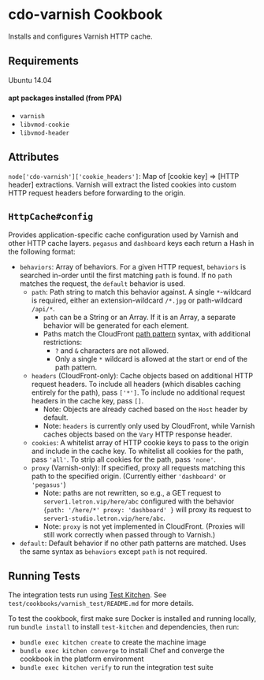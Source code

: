 # cdo-varnish Cookbook
Installs and configures Varnish HTTP cache.

## Requirements
Ubuntu 14.04

#### apt packages installed (from PPA)
- `varnish`
- `libvmod-cookie`
- `libvmod-header`

## Attributes
`node['cdo-varnish']['cookie_headers']`: Map of [cookie key] => [HTTP header] extractions.
Varnish will extract the listed cookies into custom HTTP request headers before forwarding to the origin.

## `HttpCache#config`

Provides application-specific cache configuration used by Varnish and other
HTTP cache layers.
`pegasus` and `dashboard` keys each return a Hash in the following format:

- `behaviors`: Array of behaviors. For a given HTTP request, `behaviors` is searched in-order
  until the first matching `path` is found. If no `path` matches the request, the `default` behavior is used.
  - `path`: Path string to match this behavior against.
    A single `*`-wildcard is required, either an extension-wildcard `/*.jpg` or
    path-wildcard `/api/*`.
    - `path` can be a String or an Array. If it is an Array, a separate
      behavior will be generated for each element.
    - Paths match the CloudFront [path pattern](http://docs.aws.amazon.com/AmazonCloudFront/latest/DeveloperGuide/distribution-web-values-specify.html#DownloadDistValuesPathPattern)
      syntax, with additional restrictions:
      - `?` and `&` characters are not allowed.
      - Only a single `*` wildcard is allowed at the start or end of the path pattern.
  - `headers` (CloudFront-only): Cache objects based on additional HTTP request headers.
    To include all headers (which disables caching entirely for the path), pass `['*']`.
    To include no additional request headers in the cache key, pass `[]`.
    - Note: Objects are already cached based on the `Host` header by default.
    - Note: `headers` is currently only used by CloudFront, while Varnish
      caches objects based on the `Vary` HTTP response header.
  - `cookies`: A whitelist array of HTTP cookie keys to pass to the origin and
    include in the cache key.
    To whitelist all cookies for the path, pass `'all'`.
    To strip all cookies for the path, pass `'none'`.
  - `proxy` (Varnish-only): If specified, proxy all requests matching this path to the
    specified origin. (Currently either `'dashboard'` or `'pegasus'`)
    - Note: paths are not rewritten, so e.g., a GET request
      to `server1.letron.vip/here/abc` configured with the behavior
      `{path: '/here/*' proxy: 'dashboard' }` will proxy its request to
      `server1-studio.letron.vip/here/abc`.
    - Note: `proxy` is not yet implemented in CloudFront.
      (Proxies will still work correctly when passed through to Varnish.)
- `default`: Default behavior if no other path patterns are matched.
  Uses the same syntax as `behaviors` except `path` is not required.

## Running Tests
The integration tests run using [Test Kitchen](http://kitchen.ci/).
See `test/cookbooks/varnish_test/README.md` for more details.

To test the cookbook, first make sure Docker is installed and running locally,
run `bundle install` to install `test-kitchen` and dependencies, then run:
- `bundle exec kitchen create` to create the machine image
- `bundle exec kitchen converge` to install Chef and converge the cookbook in the
  platform environment
- `bundle exec kitchen verify` to run the integration test suite
